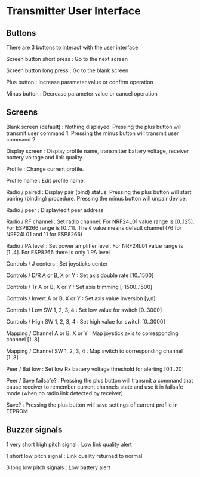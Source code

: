 # Transmitter User Interface
## Buttons

There are 3 buttons to interact with the user interface.

Screen button short press
: Go to the next screen

Screen button long press
: Go to the blank screen

Plus button
: Increase parameter value or confirm operation

Minus button
: Decrease parameter value or cancel operation

## Screens

Blank screen (default)
: Nothing displayed. Pressing the plus button will transmit user command 1.
Pressing the minus button will transmit user command 2.

Display screen
: Display profile name, transmitter battery voltage, receiver battery voltage and
link quality.

Profile
: Change current profile.

Profile name
: Edit profile name.

Radio / paired
: Display pair (bind) status. Pressing the plus button will start pairing
(binding) procedure. Pressing the minus button will unpair device.

Radio / peer
: Display/edit peer address

Radio / RF channel
: Set radio channel. For NRF24L01 value range is [0..125]. For ESP8266 range is
[0..11]. The `0` value means default channel (76 for NRF24L01 and 11 for
ESP8266)

Radio / PA level
: Set power amplifier level. For NRF24L01 value range is [1..4]. For ESP8266
there is only 1 PA level

Controls / J centers
: Set joysticks center

Controls / D/R A or B, X or Y
: Set axis double rate [10..1500]

Controls / Tr A or B, X or Y
: Set axis trimming [-1500..1500]

Controls / Invert A or B, X or Y
: Set axis value inversion [y,n]

Controls / Low SW 1, 2, 3, 4
: Set low value for switch [0..3000]

Controls / High SW 1, 2, 3, 4
: Set high value for switch [0..3000]

Mapping / Channel A or B, X or Y
: Map joystick axis to corresponding channel [1..8]

Mapping / Channel SW 1, 2, 3, 4
: Map switch to corresponding channel [1..8]

Peer / Bat low
: Set low Rx battery voltage threshold for alerting [0.1..20]

Peer / Save failsafe?
: Pressing the plus button will transmit a command that cause receiver to
remember current channels state and use it in failsafe mode (when no radio link
detected by receiver)

Save?
: Pressing the plus button will save settings of current profile in EEPROM

## Buzzer signals

1 very short high pitch signal
: Low link quality alert

1 short low pitch signal
: Link quality returned to normal

3 long low pitch signals
: Low battery alert
